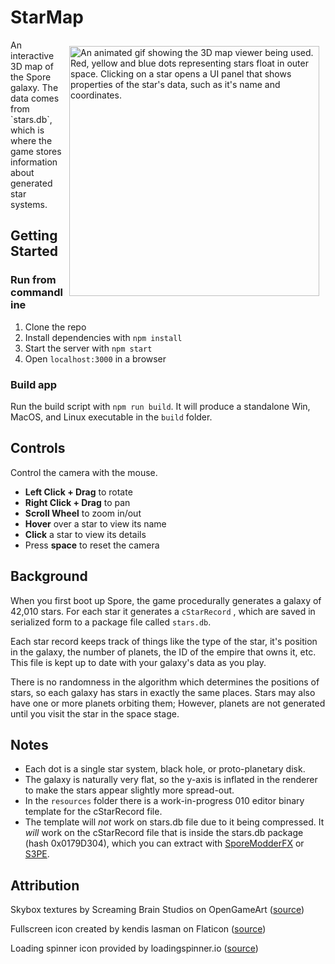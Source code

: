 # StarMap

<img src="resources/thumb.gif" alt="An animated gif showing the 3D map viewer being used. Red, yellow and blue dots representing stars float in outer space. Clicking on a star opens a UI panel that shows properties of the star's data, such as it's name and coordinates." align="right" style="float: right; margin: 10px; width: 400px">
An interactive 3D map of the Spore galaxy. The data comes from `stars.db`, which is where the game stores information about generated star systems.

## Getting Started

### Run from commandline

1. Clone the repo
2. Install dependencies with `npm install`
3. Start the server with `npm start`
3. Open `localhost:3000` in a browser

### Build app

Run the build script with `npm run build`. It will produce a standalone Win, MacOS, and Linux executable in the `build` folder.

## Controls

Control the camera with the mouse.

* **Left Click + Drag** to rotate
* **Right Click + Drag** to pan
* **Scroll Wheel** to zoom in/out
* **Hover** over a star to view its name
* **Click** a star to view its details
* Press **space** to reset the camera

## Background

When you first boot up Spore, the game procedurally generates a galaxy of 42,010 stars. For each star it generates a `cStarRecord` , which are saved in serialized form to a package file called `stars.db`.

Each star record keeps track of things like the type of the star, it's position in the galaxy, the number of planets, the ID of the empire that owns it, etc. This file is kept up to date with your galaxy's data as you play.

There is no randomness in the algorithm which determines the positions of stars, so each galaxy has stars in exactly the same places. Stars may also have one or more planets orbiting them; However, planets are not generated until you visit the star in the space stage.


## Notes

* Each dot is a single star system, black hole, or proto-planetary disk. 
* The galaxy is naturally very flat, so the y-axis is inflated in the renderer to make the stars appear slightly more spread-out.
* In the `resources` folder there is a work-in-progress 010 editor binary template for the cStarRecord file.
 * The template will *not* work on stars.db file due to it being compressed. It *will* work on the cStarRecord file that is inside the stars.db package (hash 0x0179D304), which you can extract with [SporeModderFX](https://emd4600.github.io/SporeModder-FX/) or [S3PE](http://www.simlogical.com/s3pe.htm).

## Attribution

Skybox textures by Screaming Brain Studios on OpenGameArt ([source](https://opengameart.org/content/seamless-space-backgrounds))

Fullscreen icon created by kendis lasman on Flaticon ([source](https://www.flaticon.com/free-icons/fullscreen))

Loading spinner icon provided by loadingspinner.io ([source](https://loading.io/css/))